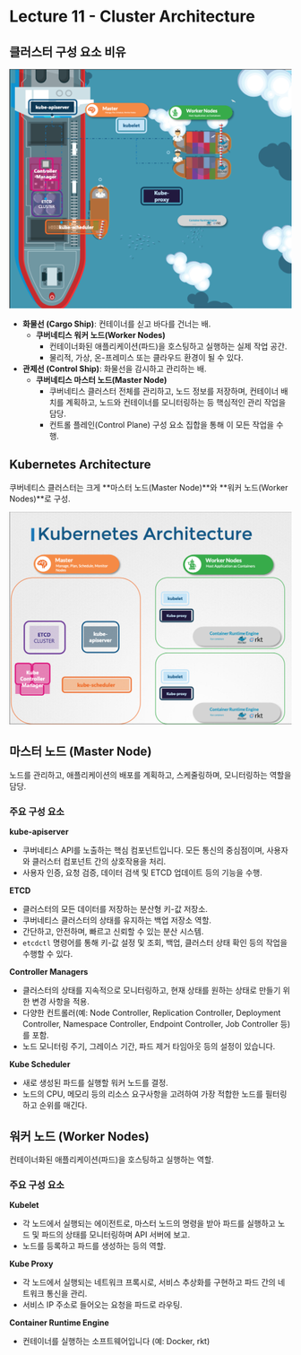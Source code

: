 # Lecture 11 - Cluster Architecture

## **클러스터 구성 요소 비유**

![cluster-1.png](./img/cluster-1.png)

- **화물선 (Cargo Ship)**: 컨테이너를 싣고 바다를 건너는 배.
    - **쿠버네티스 워커 노드(Worker Nodes)**
        - 컨테이너화된 애플리케이션(파드)을 호스팅하고 실행하는 실제 작업 공간.
        - 물리적, 가상, 온-프레미스 또는 클라우드 환경이 될 수 있다.
- **관제선 (Control Ship)**: 화물선을 감시하고 관리하는 배.
    - **쿠버네티스 마스터 노드(Master Node)**
        - 쿠버네티스 클러스터 전체를 관리하고, 노드 정보를 저장하며, 컨테이너 배치를 계획하고, 노드와 컨테이너를 모니터링하는 등 핵심적인 관리 작업을 담당.
        - 컨트롤 플레인(Control Plane) 구성 요소 집합을 통해 이 모든 작업을 수행.

## Kubernetes Architecture

쿠버네티스 클러스터는 크게 **마스터 노드(Master Node)**와 **워커 노드(Worker Nodes)**로 구성.

![cluster-2.png](./img/cluster-2.png)

## 마스터 노드 (Master Node)

노드를 관리하고, 애플리케이션의 배포를 계획하고, 스케줄링하며, 모니터링하는 역할을 담당.

### 주요 구성 요소

**kube-apiserver**

- 쿠버네티스 API를 노출하는 핵심 컴포넌트입니다. 모든 통신의 중심점이며, 사용자와 클러스터 컴포넌트 간의 상호작용을 처리.
- 사용자 인증, 요청 검증, 데이터 검색 및 ETCD 업데이트 등의 기능을 수행.

**ETCD**

- 클러스터의 모든 데이터를 저장하는 분산형 키-값 저장소.
- 쿠버네티스 클러스터의 상태를 유지하는 백업 저장소 역할.
- 간단하고, 안전하며, 빠르고 신뢰할 수 있는 분산 시스템.
- `etcdctl` 명령어를 통해 키-값 설정 및 조회, 백업, 클러스터 상태 확인 등의 작업을 수행할 수 있다.

**Controller Managers**

- 클러스터의 상태를 지속적으로 모니터링하고, 현재 상태를 원하는 상태로 만들기 위한 변경 사항을 적용.
- 다양한 컨트롤러(예: Node Controller, Replication Controller, Deployment Controller, Namespace Controller, Endpoint Controller, Job Controller 등)를 포함.
- 노드 모니터링 주기, 그레이스 기간, 파드 제거 타임아웃 등의 설정이 있습니다.

**Kube Scheduler**

- 새로 생성된 파드를 실행할 워커 노드를 결정.
- 노드의 CPU, 메모리 등의 리소스 요구사항을 고려하여 가장 적합한 노드를 필터링하고 순위를 매긴다.

## 워커 노드 (Worker Nodes)

컨테이너화된 애플리케이션(파드)을 호스팅하고 실행하는 역할.

### 주요 구성 요소

**Kubelet**

- 각 노드에서 실행되는 에이전트로, 마스터 노드의 명령을 받아 파드를 실행하고 노드 및 파드의 상태를 모니터링하며 API 서버에 보고.
- 노드를 등록하고 파드를 생성하는 등의 역할.

**Kube Proxy**

- 각 노드에서 실행되는 네트워크 프록시로, 서비스 추상화를 구현하고 파드 간의 네트워크 통신을 관리.
- 서비스 IP 주소로 들어오는 요청을 파드로 라우팅.

**Container Runtime Engine**

- 컨테이너를 실행하는 소프트웨어입니다 (예: Docker, rkt)